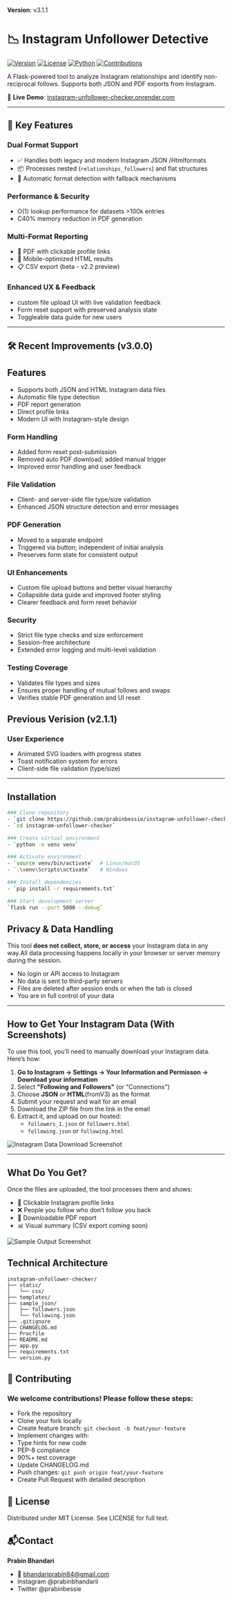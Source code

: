 **Version**: v3.1.1
# 📉 Instagram Unfollower Detective

[![Version](https://img.shields.io/badge/version-2.1.2-blue.svg)](https://github.com/prabinbessie/instagram-unfollower-checker/releases)
[![License](https://img.shields.io/badge/license-MIT-green.svg)](LICENSE)
[![Python](https://img.shields.io/badge/python-3.9%2B-blue.svg)](https://www.python.org/)
[![Contributions](https://img.shields.io/badge/contributions-welcome-brightgreen.svg)](CONTRIBUTING.md)

A Flask-powered tool to analyze Instagram relationships and identify non-reciprocal follows. Supports both JSON and PDF exports from Instagram.

🔗 **Live Demo**: [instagram-unfollower-checker.onrender.com](https://instagram-unfollower-checker.onrender.com)

---

## 🚀 Key Features

### Dual Format Support
- ✅ Handles both legacy and modern Instagram JSON /Htmlformats
- 📦 Processes nested (`relationships_followers`) and flat structures
- 🧩 Automatic format detection with fallback mechanisms

### Performance & Security
-  O(1) lookup performance for datasets >100k entries
-  C40% memory reduction in PDF generation

### Multi-Format Reporting
- 📄 PDF with clickable profile links
- 📱 Mobile-optimized HTML results
- 📋 CSV export (beta - v2.2 preview)
### Enhanced UX & Feedback
- custom file upload UI with live validation feedback
- Form reset support with preserved analysis state
- Toggleable data guide for new users


---

## 🛠 Recent Improvements (v3.0.0)
## Features

- Supports both JSON and HTML Instagram data files
- Automatic file type detection
- PDF report generation
- Direct profile links
- Modern UI with Instagram-style design

### Form Handling
- Added form reset post-submission
- Removed auto PDF download; added manual trigger
- Improved error handling and user feedback

### File Validation
- Client- and server-side file type/size validation
- Enhanced JSON structure detection and error messages

### PDF Generation
- Moved to a separate endpoint
- Triggered via button; independent of initial analysis
- Preserves form state for consistent output

### UI Enhancements
- Custom file upload buttons and better visual hierarchy
- Collapsible data guide and improved footer styling
- Clearer feedback and form reset behavior

### Security
- Strict file type checks and size enforcement
- Session-free architecture
- Extended error logging and multi-level validation

### Testing Coverage
- Validates file types and sizes
- Ensures proper handling of mutual follows and swaps
- Verifies stable PDF generation and UI reset

## Previous Verision (v2.1.1)

### User Experience
-  Animated SVG loaders with progress states
- Toast notification system for errors
- Client-side file validation (type/size)

---

##  Installation
```bash
### Clone repository
- `git clone https://github.com/prabinbessie/instagram-unfollower-checker.git`
- `cd instagram-unfollower-checker`

### Create virtual environment
- `python -m venv venv`

### Activate environment
- `source venv/bin/activate`  # Linux/macOS
- `.\venv\Scripts\activate`   # Windows

### Install dependencies
- `pip install -r requirements.txt`

### Start development server
`flask run --port 5000 --debug`
```
## Privacy & Data Handling

This tool **does not collect, store, or access** your Instagram data in any way.All data processing happens locally in your browser or server memory during the session.

-  No login or API access to Instagram
-  No data is sent to third-party servers
-  Files are deleted after session ends or when the tab is closed
- You are in full control of your data

---

##  How to Get Your Instagram Data (With Screenshots)

To use this tool, you’ll need to manually download your Instagram data. Here’s how:

1. **Go to Instagram → Settings → Your Information and Permisson → Download your information**
2. Select **"Following and Followers"** (or "Connections")
3. Choose **JSON** or **HTML**(fromV3) as the format
4. Submit your request and wait for an email
5. Download the ZIP file from the link in the email
6. Extract it, and upload on our hosted:
   - `followers_1.json` or `followers.html`
   - `following.json` or `following.html`

![Instagram Data Download Screenshot](static/img/instagram_data_download.jpg)

---

## What Do You Get?

Once the files are uploaded, the tool processes them and shows:

- 🔗 Clickable Instagram profile links
- ❌ People you follow who don’t follow you back
- 📄 Downloadable PDF report
- 📊 Visual summary (CSV export coming soon)

![Sample Output Screenshot](static/img/sample_results.png)

##  Technical Architecture

```plaintext
instagram-unfollower-checker/
├── static/
│   └── css/
├── templates/
├── sample_json/           
│   ├── followers.json
│   └── following.json
├── .gitignore
├── CHANGELOG.md
├── Procfile
├── README.md
├── app.py
├── requirements.txt
└── version.py
```
  

## 🤝 Contributing

### We welcome contributions! Please follow these steps:

- Fork the repository
- Clone your fork locally
- Create feature branch:
`git checkout -b feat/your-feature`
- Implement changes with:
- Type hints for new code
- PEP-8 compliance
- 90%+ test coverage
- Update CHANGELOG.md
- Push changes:
`git push origin feat/your-feature`
- Create Pull Request with detailed description
##  📜 License

Distributed under MIT License. See LICENSE for full text.

##  📬Contact

**Prabin Bhandari**
- 📧 bhandariprabin84@gmail.com
-  Instagram @prabinbhandarii
-  Twitter @prabinbessie
